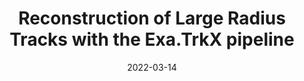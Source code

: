 ---
title: "Reconstruction of Large Radius Tracks with the Exa.TrkX pipeline"
date: 2022-03-14
venue: J. Phys. Conf. Ser. 2438 (2023) 012117
link: https://doi.org/10.1088/1742-6596/2438/1/012117
inspire_id: 2054067
authors: Chun-Yi Wang, et al.
---